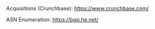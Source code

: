 



Acquisitions (Crunchbase): https://www.crunchbase.com/

ASN Enumeration: https://bgp.he.net/



